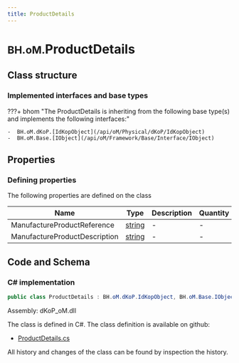```yaml
---
title: ProductDetails
---
```


# <small>BH.oM.</small>**ProductDetails**



## Class structure

### Implemented interfaces and base types

???+ bhom "The ProductDetails is inheriting from the following base type(s) and implements the following interfaces:"

    -  BH.oM.dKoP.[IdKopObject](/api/oM/Physical/dKoP/IdKopObject)
    -  BH.oM.Base.[IObject](/api/oM/Framework/Base/Interface/IObject)


## Properties



### Defining properties

The following properties are defined on the class

| Name             | Type             | Description      | Quantity         |
|------------------|------------------|------------------|------------------|
| ManufactureProductReference | [string](https://learn.microsoft.com/en-us/dotnet/api/System.String?view=netstandard-2.0) | - | - |
| ManufactureProductDescription | [string](https://learn.microsoft.com/en-us/dotnet/api/System.String?view=netstandard-2.0) | - | - |


## Code and Schema

### C# implementation

``` C# title="C#"
public class ProductDetails : BH.oM.dKoP.IdKopObject, BH.oM.Base.IObject
```

Assembly: dKoP_oM.dll

The class is defined in C#. The class definition is available on github:

- [ProductDetails.cs](https://github.com/BHoM/dKoP_Toolkit/blob/develop/dKoP_oM/AdministrativeInformation\ProductDetails.cs)

All history and changes of the class can be found by inspection the history.
